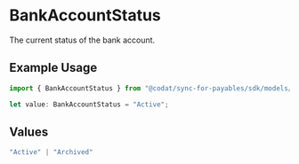# BankAccountStatus

The current status of the bank account.

## Example Usage

```typescript
import { BankAccountStatus } from "@codat/sync-for-payables/sdk/models/shared";

let value: BankAccountStatus = "Active";
```

## Values

```typescript
"Active" | "Archived"
```